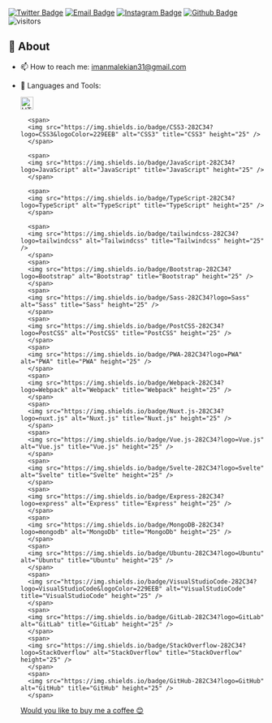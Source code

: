 [![Twitter Badge](https://img.shields.io/badge/-Twitter-1da1f2?labelColor=1da1f2&logo=twitter&logoColor=white&link=https://twitter.com/Yaronzz)](https://twitter.com/malekianIman)
[![Email Badge](https://img.shields.io/badge/-Email-c14438?logo=Gmail&logoColor=white&link=mailto:yaronhuang@foxmail.com)](mailto:imanmalekian31@gmail.com)
[![Instagram Badge](https://img.shields.io/badge/-Instagram-purple?logo=instagram&logoColor=white&link=https://instagram.com/ahforoughi99/)](https://www.instagram.com/malekianiman)
[![Github Badge](https://img.shields.io/badge/-Github-232323?logo=Github&logoColor=white&link=https://space.bilibili.com/7708412)](https://github.com/imanmalekian31)
![visitors](https://visitor-badge.laobi.icu/badge?page_id=imanmalekian31)

## 🧐 About

- 📫 How to reach me: imanmalekian31@gmail.com
- 🌱 Languages and Tools:

    <div>
        <span>
        <img src="https://img.shields.io/badge/HTML5-282C34?logo=HTML5" alt="HTML5" title="HTML5" height="25" />
        </span>
    
        <span>
        <img src="https://img.shields.io/badge/CSS3-282C34?logo=CSS3&logoColor=229EEB" alt="CSS3" title="CSS3" height="25" />
        </span>
    
        <span>
        <img src="https://img.shields.io/badge/JavaScript-282C34?logo=JavaScript" alt="JavaScript" title="JavaScript" height="25" />
        </span>
    
        <span>
        <img src="https://img.shields.io/badge/TypeScript-282C34?logo=TypeScript" alt="TypeScript" title="TypeScript" height="25" />
        </span>
    
        <span>
        <img src="https://img.shields.io/badge/tailwindcss-282C34?logo=tailwindcss" alt="Tailwindcss" title="Tailwindcss" height="25" />
        </span>
        <span>
        <img src="https://img.shields.io/badge/Bootstrap-282C34?logo=Bootstrap" alt="Bootstrap" title="Bootstrap" height="25" />
        </span>
        <span>
        <img src="https://img.shields.io/badge/Sass-282C34?logo=Sass" alt="Sass" title="Sass" height="25" />
        </span>
        <span>
        <img src="https://img.shields.io/badge/PostCSS-282C34?logo=PostCSS" alt="PostCSS" title="PostCSS" height="25" />
        </span>
        <span>
        <img src="https://img.shields.io/badge/PWA-282C34?logo=PWA" alt="PWA" title="PWA" height="25" />
        </span>
        <span>
        <img src="https://img.shields.io/badge/Webpack-282C34?logo=Webpack" alt="Webpack" title="Webpack" height="25" />
        </span>
        <span>
        <img src="https://img.shields.io/badge/Nuxt.js-282C34?logo=nuxt.js" alt="Nuxt.js" title="Nuxt.js" height="25" />
        </span>
        <span>
        <img src="https://img.shields.io/badge/Vue.js-282C34?logo=Vue.js" alt="Vue.js" title="Vue.js" height="25" />
        </span>
        <span>
        <img src="https://img.shields.io/badge/Svelte-282C34?logo=Svelte" alt="Svelte" title="Svelte" height="25" />
        </span>
        <span>
        <img src="https://img.shields.io/badge/Express-282C34?logo=express" alt="Express" title="Express" height="25" />
        </span>
        <span>
        <img src="https://img.shields.io/badge/MongoDB-282C34?logo=mongodb" alt="MongoDb" title="MongoDb" height="25" />
        </span>
        <span>
        <img src="https://img.shields.io/badge/Ubuntu-282C34?logo=Ubuntu" alt="Ubuntu" title="Ubuntu" height="25" />
        </span>
        <span>
        <img src="https://img.shields.io/badge/VisualStudioCode-282C34?logo=VisualStudioCode&logoColor=229EEB" alt="VisualStudioCode" title="VisualStudioCode" height="25" />
        </span>
        <span>
        <img src="https://img.shields.io/badge/GitLab-282C34?logo=GitLab" alt="GitLab" title="GitLab" height="25" />
        </span>
        <span>
        <img src="https://img.shields.io/badge/StackOverflow-282C34?logo=StackOverflow" alt="StackOverflow" title="StackOverflow" height="25" />
        </span>
        <span>
        <img src="https://img.shields.io/badge/GitHub-282C34?logo=GitHub" alt="GitHub" title="GitHub" height="25" />
        </span>
    </div>
    
    [Would you like to buy me a coffee 😊](https://www.buymeacoffee.com/imanmalekian)
